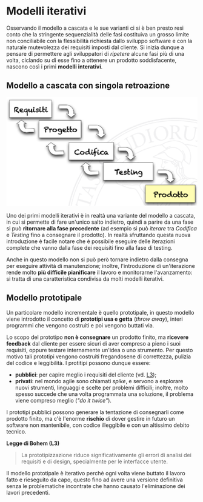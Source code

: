 # Modelli iterativi

Osservando il modello a cascata e le sue varianti ci si è ben presto resi conto che la stringente sequenzialità delle fasi costituiva un grosso limite non conciliabile con la flessibilità richiesta dallo sviluppo software e con la naturale mutevolezza dei requisiti imposti dal cliente. Si inizia dunque a pensare di permettere agli sviluppatori di _ripetere_ alcune fasi più di una volta, ciclando su di esse fino a ottenere un prodotto soddisfacente, nascono così i primi __modelli interativi__.

## Modello a cascata con singola retroazione

![Waterfall con retroazione](/assets/02_waterfall-retroazione.png)

Uno dei primi modelli iterativi è in realtà una variante del modello a cascata, in cui si permette di fare un'unico salto indietro, quindi a parire da una fase si può __ritornare alla fase precedente__ (ad esempio si può _iterare_ tra _Codifica_ e _Testing_ fino a consegnare il prodotto).
In realtà sfruttando questa nuova introduzione è facile notare che è possibile eseguire delle iterazioni complete che vanno dalla fase dei requisiti fino alla fase di testing.

Anche in questo modello non si può però tornare indietro dalla consegna per eseguire attività di manutenzione; inoltre, l'introduzione di un'iterazione rende molto __più difficile pianificare__ il lavoro e monitorarne l'avanzamento: si tratta di una caratteristica condivisa da molti modelli iterativi.

## Modello prototipale

Un particolare modello incrementale è quello prototipale, in questo modello viene introdotto il concetto di __prototipi usa e getta__ (_throw away_), interi programmi che vengono costruiti e poi vengono buttati via.

Lo scopo del prototipo __non è consegnare__ un prodotto finito, ma __ricevere feedback__ dal cliente per essere sicuri di aver compreso a pieno i suoi requisiti, oppure testare internamente un'idea o uno strumento. Per questo motivo tali prototipi vengono costruiti fregandosene di correttezza, pulizia del codice e leggibilità.
I protitipi possono dunque essere:

- __pubblici__: per capire meglio i requisiti del cliente (vd. <a href="#b3">L3</a>);
- __privati__: nel mondo agile sono chiamati _spike_, e servono a esplorare nuovi strumenti, linguaggi e scelte per problemi difficili; inoltre, molto spesso succede che una volta programmata una soluzione, il problema viene compreso meglio (_"do it twice"_).

I prototipi pubblici possono generare la tentazione di consegnarli come prodotto finito, ma c'è l'enorme __rischio__ di dover gestire in futuro un software non mantenibile, con codice illeggibile e con un altissimo debito tecnico.

<a id="b3"></a>
__Legge di Bohem (L3)__
> La prototipizzazione riduce significativamente gli errori di analisi dei requisiti e di design, specialmente per le interfacce utente.

Il modello prototipale è iterativo perchè ogni volta viene buttato il lavoro fatto e rieseguito da capo, questo fino ad avere una versione definitiva senza le problematiche incontrate che hanno causato l'eliminazione dei lavori precedenti.